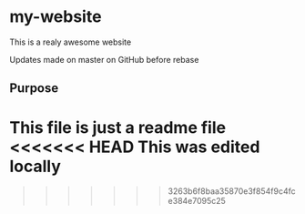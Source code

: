 # my-website

This is a realy awesome website

Updates made on master on GitHub before rebase

## Purpose

This file is just a readme file
<<<<<<< HEAD
This was edited locally
=======
>>>>>>> 3263b6f8baa35870e3f854f9c4fce384e7095c25
